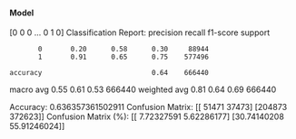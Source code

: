 #### Model
[0 0 0 ... 0 1 0]
Classification Report:
              precision    recall  f1-score   support

           0       0.20      0.58      0.30     88944
           1       0.91      0.65      0.75    577496

    accuracy                           0.64    666440
   macro avg       0.55      0.61      0.53    666440
weighted avg       0.81      0.64      0.69    666440

Accuracy: 0.636357361502911
Confusion Matrix:
[[ 51471  37473]
 [204873 372623]]
Confusion Matrix (%):
[[ 7.72327591  5.62286177]
 [30.74140208 55.91246024]]
